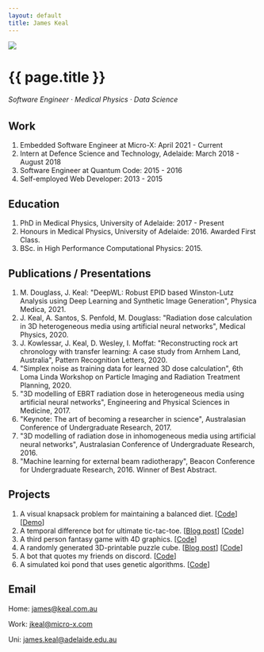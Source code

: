 ```yaml
---
layout: default
title: James Keal
---
```


<img class="profile-picture" src="{{ site.profile_picture }}">

# {{ page.title }}
###### Software Engineer · Medical Physics · Data Science

<!-- ## Interests

My honours and PhD studies have been in using artificial intelligence to improve radiation dose estimations as quickly and effectively as possible. However, I am interested in all things machine learning and jump at any opportunity to apply my physics and computational skills to other fields. Recently this resulted in me working with some archeology professionals to develop a recognition and classification program for indigenous rock art. -->

## Work

1. Embedded Software Engineer at Micro-X: April 2021 - Current
2. Intern at Defence Science and Technology, Adelaide: March 2018 - August 2018
3. Software Engineer at Quantum Code: 2015 - 2016
4. Self-employed Web Developer: 2013 - 2015

## Education

1. PhD in Medical Physics, University of Adelaide: 2017 - Present
2. Honours in Medical Physics, University of Adelaide: 2016. Awarded First Class.
3. BSc. in High Performance Computational Physics: 2015.

## Publications / Presentations

1. M. Douglass, J. Keal: "DeepWL: Robust EPID based Winston-Lutz Analysis using Deep Learning and Synthetic Image Generation", Physica Medica, 2021.
2. J. Keal, A. Santos, S. Penfold, M. Douglass: "Radiation dose calculation in 3D heterogeneous media using artificial neural networks", Medical Physics, 2020.
3. J. Kowlessar, J. Keal, D. Wesley, I. Moffat: "Reconstructing rock art chronology with transfer learning: A case study from Arnhem Land, Australia", Pattern Recognition Letters, 2020.
4. "Simplex noise as training data for learned 3D dose calculation", 6th Loma Linda Workshop on Particle Imaging and Radiation Treatment Planning, 2020.
5. "3D modelling of EBRT radiation dose in heterogeneous media using artificial neural networks", Engineering and Physical Sciences in Medicine, 2017.
6. "Keynote: The art of becoming a researcher in science", Australasian Conference of Undergraduate Research, 2017.
7. "3D modelling of radiation dose in inhomogeneous media using artificial neural networks", Australasian Conference of Undergraduate Research, 2016.
8. "Machine learning for external beam radiotherapy", Beacon Conference for Undergraduate Research, 2016. Winner of Best Abstract.

## Projects

1. A visual knapsack problem for maintaining a balanced diet. [[Code](https://github.com/keeeal/nourish)] [[Demo](nourish)]
2. A temporal difference bot for ultimate tic-tac-toe. [[Blog post](temporal-difference-learning-for-ultimate-tic-tac-toe)] [[Code](https://github.com/keeeal/temporal-ut3)]
3. A third person fantasy game with 4D graphics. [[Code](https://github.com/keeeal/hyperforrest)]
4. A randomly generated 3D-printable puzzle cube. [[Blog post](procedurally-generating-puzzles-with-openscad-and-python)] [[Code](https://github.com/keeeal/puzzle-cube)]
5. A bot that quotes my friends on discord. [[Code](https://github.com/keeeal/quothbot)]
6. A simulated koi pond that uses genetic algorithms. [[Code](https://github.com/keeeal/koi)]

## Email

Home: [james@keal.com.au](mailto:james@keal.com.au)

Work: [jkeal@micro-x.com](mailto:jkeal@micro-x.com)

Uni: [james.keal@adelaide.edu.au](mailto:james.keal@adelaide.edu.au)

<!-- ## Social

* [Twitter](https://twitter.com/_keeeal)
* [LinkedIn](https://www.linkedin.com/in/jkeal/) -->
